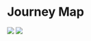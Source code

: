 # Journey Map

<img src="https://cdn.discordapp.com/attachments/883566246535266330/903637619223707718/Jmap.jpg">
<img src="https://cdn.discordapp.com/attachments/883566246535266330/903633286230855740/jsine.jpeg">
